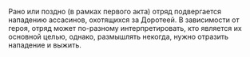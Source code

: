 Рано или поздно (в рамках первого акта) отряд подвергается нападению ассасинов, охотящихся за Доротеей. В зависимости от героя, отряд может по-разному интерпретировать, кто является их основной целью, однако, размышлять некогда, нужно отразить нападение и выжить.

